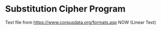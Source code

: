 # Substitution Cipher Program

Text file from https://www.corpusdata.org/formats.asp NOW (Linear Text)

